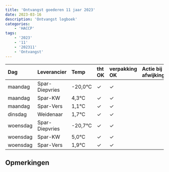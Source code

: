 ```yaml
---
title: 'Ontvangst goederen 11 jaar 2023'
date: 2023-03-16
description: 'Ontvangst logboek'
categories:
    - 'HACCP'
tags:
    - '2023'
    - '11'
    - '202311'
    - 'Ontvangst'
---
```

| Dag | Leverancier | Temp | tht OK | verpakking OK | Actie bij afwijking | Controle door |
|:---|:---|:---|:---|:---|:---|:---|
| maandag | Spar-Diepvries | -20,0°C | &check; | &check; | | DPater |
| maandag | Spar-KW | 4,3°C | &check; | &check; | | DPater |
| maandag | Spar-Vers | 1,1°C | &check; | &check; | | DPater |
| dinsdag | Weidenaar | 1,7°C | &check; | &check; | | DPater |
| woensdag | Spar-Diepvries | -20,7°C | &check; | &check; | | WPater |
| woensdag | Spar-KW | 5,0°C | &check; | &check; | | WPater |
| woensdag | Spar-Vers | 1,9°C | &check; | &check; | | WPater |

## Opmerkingen


